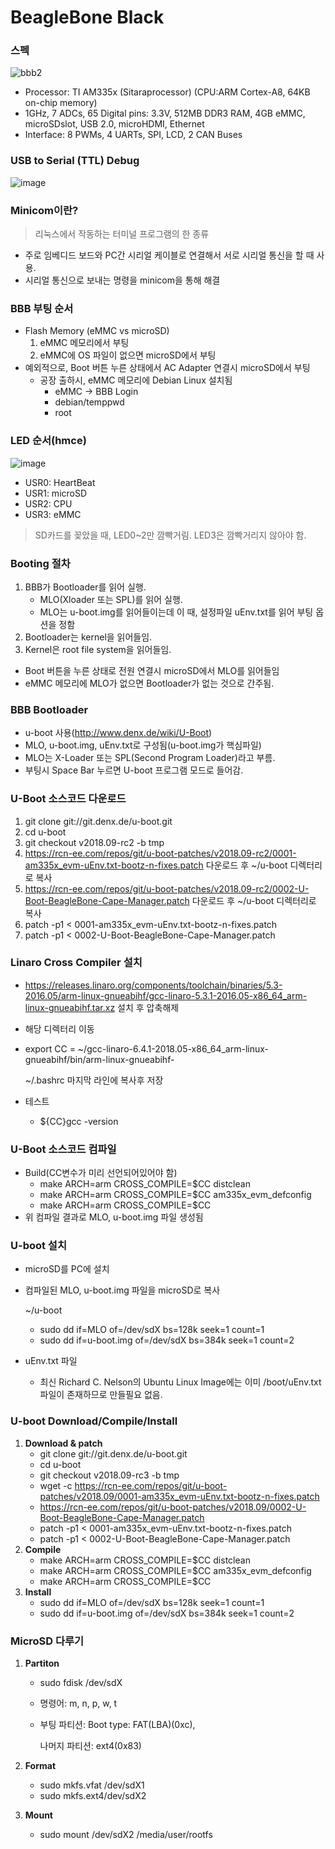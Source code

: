# BeagleBone Black

### 스펙

![bbb2](https://i.imgur.com/irxB6h8.png)

- Processor: TI AM335x (Sitaraprocessor) (CPU:ARM Cortex-A8, 64KB on-chip memory)
- 1GHz, 7 ADCs, 65 Digital pins: 3.3V, 512MB DDR3 RAM, 4GB eMMC, microSDslot, USB 2.0, microHDMI, Ethernet
- Interface: 8 PWMs, 4 UARTs, SPI, LCD, 2 CAN Buses



### USB to Serial (TTL) Debug

![image](https://i.imgur.com/ENwjziX.png)



### Minicom이란?

> 리눅스에서 작동하는 터미널 프로그램의 한 종류

- 주로 임베디드 보드와 PC간 시리얼 케이블로 연결해서 서로 시리얼 통신을 할 때 사용.
- 시리얼 통신으로 보내는 명령을 minicom을 통해 해결



### BBB 부팅 순서

- Flash Memory (eMMC vs microSD)
  1. eMMC 메모리에서 부팅
  2. eMMC에 OS 파일이 없으면 microSD에서 부팅
- 예외적으로, Boot 버튼 누른 상태에서 AC Adapter 연결시 microSD에서 부팅
  - 공장 출하시, eMMC 메모리에 Debian Linux 설치됨
    - eMMC → BBB Login
    - debian/temppwd
    - root



### LED 순서(hmce)

![image](https://i.imgur.com/xgvvVCU.png)

- USR0: HeartBeat
- USR1: microSD
- USR2: CPU
- USR3: eMMC

> SD카드를 꽂았을 때, LED0~2만 깜빡거림. LED3은 깜빡거리지 않아야 함.



### Booting 절차

1. BBB가 Bootloader를 읽어 실행.
   - MLO(Xloader 또는 SPL)를 읽어 실행.
   - MLO는 u-boot.img를 읽어들이는데 이 때, 설정파일 uEnv.txt를 읽어 부팅 옵션을 정함
2. Bootloader는 kernel을 읽어들임.
3. Kernel은 root file system을 읽어들임.

- Boot 버튼을 누른 상태로 전원 연결시 microSD에서 MLO를 읽어들임
- eMMC 메모리에 MLO가 없으면 Bootloader가 없는 것으로 간주됨.



### BBB Bootloader

- u-boot 사용(http://www.denx.de/wiki/U-Boot)
- MLO, u-boot.img, uEnv.txt로 구성됨(u-boot.img가 핵심파일)
- MLO는 X-Loader 또는 SPL(Second Program Loader)라고 부름.
- 부팅시 Space Bar 누르면 U-boot 프로그램 모드로 들어감.



### U-Boot 소스코드 다운로드

1. git clone git://git.denx.de/u-boot.git
2. cd u-boot
3. git checkout v2018.09-rc2 -b tmp
4. https://rcn-ee.com/repos/git/u-boot-patches/v2018.09-rc2/0001-am335x_evm-uEnv.txt-bootz-n-fixes.patch 다운로드 후 ~/u-boot 디렉터리로 복사
5. https://rcn-ee.com/repos/git/u-boot-patches/v2018.09-rc2/0002-U-Boot-BeagleBone-Cape-Manager.patch 다운로드 후 ~/u-boot 디렉터리로 복사
6. patch -p1 < 0001-am335x_evm-uEnv.txt-bootz-n-fixes.patch
7. patch -p1 < 0002-U-Boot-BeagleBone-Cape-Manager.patch



### Linaro Cross Compiler 설치

- https://releases.linaro.org/components/toolchain/binaries/5.3-2016.05/arm-linux-gnueabihf/gcc-linaro-5.3.1-2016.05-x86_64_arm-linux-gnueabihf.tar.xz 설치 후 압축해제

- 해당 디렉터리 이동

- export CC = ~/gcc-linaro-6.4.1-2018.05-x86_64_arm-linux-gnueabihf/bin/arm-linux-gnueabihf-

  ~/.bashrc 마지막 라인에 복사후 저장

- 테스트

  - ${CC}gcc -version 



### U-Boot 소스코드 컴파일

- Build(CC변수가 미리 선언되어있어야 함)
  - make ARCH=arm CROSS_COMPILE=$CC distclean
  - make ARCH=arm CROSS_COMPILE=$CC am335x_evm_defconfig
  - make ARCH=arm CROSS_COMPILE=$CC
- 위 컴파일 결과로 MLO, u-boot.img 파일 생성됨



### U-boot 설치

- microSD를 PC에 설치

- 컴파일된 MLO, u-boot.img 파일을 microSD로 복사

  ~/u-boot

  - sudo dd if=MLO of=/dev/sdX bs=128k seek=1 count=1
  - sudo dd if=u-boot.img of=/dev/sdX bs=384k seek=1 count=2

- uEnv.txt 파일

  - 최신 Richard C. Nelson의 Ubuntu Linux Image에는 이미 /boot/uEnv.txt 파일이 존재하므로 만들필요 없음.



### U-boot Download/Compile/Install

1. **Download & patch**
   - git clone git://git.denx.de/u-boot.git
   - cd u-boot
   - git checkout v2018.09-rc3 -b tmp
   - wget -c https://rcn-ee.com/repos/git/u-boot-patches/v2018.09/0001-am335x_evm-uEnv.txt-bootz-n-fixes.patch
   - https://rcn-ee.com/repos/git/u-boot-patches/v2018.09/0002-U-Boot-BeagleBone-Cape-Manager.patch
   - patch -p1 < 0001-am335x_evm-uEnv.txt-bootz-n-fixes.patch
   - patch -p1 < 0002-U-Boot-BeagleBone-Cape-Manager.patch
2. **Compile**
   - make ARCH=arm CROSS_COMPILE=$CC distclean
   - make ARCH=arm CROSS_COMPILE=$CC am335x_evm_defconfig
   - make ARCH=arm CROSS_COMPILE=$CC
3. **Install**
   - sudo dd if=MLO of=/dev/sdX bs=128k seek=1 count=1
   - sudo dd if=u-boot.img of=/dev/sdX bs=384k seek=1 count=2



### MicroSD 다루기

1. **Partiton**

   - sudo fdisk /dev/sdX

   - 명령어: m, n, p, w, t

   - 부팅 파티션: Boot type: FAT(LBA)(0xc), 

     나머지 파티션: ext4(0x83)

2. **Format**

   - sudo mkfs.vfat /dev/sdX1
   - sudo mkfs.ext4/dev/sdX2

3. **Mount**

   - sudo mount /dev/sdX2 /media/user/rootfs